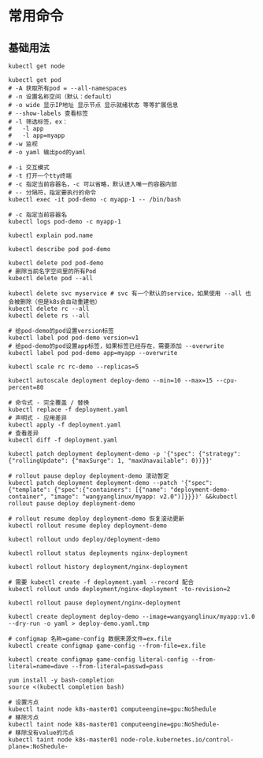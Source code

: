 # 常用命令

## 基础用法

```shell title='查看节点'
kubectl get node
```

```shell title='查看Pod'
kubectl get pod
# -A 获取所有pod = --all-namespaces
# -n 设置名称空间（默认：default）
# -o wide 显示IP地址 显示节点 显示就绪状态 等等扩展信息
# --show-labels 查看标签
# -l 筛选标签，ex：
# 	-l app
# 	-l app=myapp
# -w 监视
# -o yaml 输出pod的yaml
```

```shell title='进入容器内部'
# -i 交互模式
# -t 打开一个tty终端
# -c 指定当前容器名，-c 可以省略，默认进入唯一的容器内部
# -- 分隔符，指定要执行的命令
kubectl exec -it pod-demo -c myapp-1 -- /bin/bash
```

```shell title='查看日志'
# -c 指定当前容器名
kubectl logs pod-demo -c myapp-1  
```

```shell title='查看帮助'
kubectl explain pod.name
```

```shell title='查看pod的详细信息'
kubectl describe pod pod-demo
```

```shell title='删除资源'
kubectl delete pod pod-demo
# 删除当前名字空间里的所有Pod
kubectl delete pod --all

kubectl delete svc myservice # svc 有一个默认的service，如果使用 --all 也会被删除（但是k8s会自动重建他）
kubectl delete rc --all
kubectl delete rs --all
```

```shell title='设置标签'
# 给pod-demo的pod设置version标签
kubectl label pod pod-demo version=v1
# 给pod-demo的pod设置app标签，如果标签已经存在，需要添加 --overwrite
kubectl label pod pod-demo app=myapp --overwrite
```

```shell title='调整RC参数'
kubectl scale rc rc-demo --replicas=5
```

```shell title='自动扩容 / 缩容'
kubectl autoscale deployment deploy-demo --min=10 --max=15 --cpu-percent=80
```

```shell title='声明式与命令式'
# 命令式 - 完全覆盖 / 替换
kubectl replace -f deployment.yaml
# 声明式 - 应用差异
kubectl apply -f deployment.yaml
# 查看差异
kubectl diff -f deployment.yaml
```

```shell title='金丝雀部署'
kubectl patch deployment deployment-demo -p '{"spec": {"strategy": {"rollingUpdate": {"maxSurge": 1, "maxUnavailable": 0))}}'

# rollout pause deploy deployment-demo 滚动暂定
kubectl patch deployment deployment-demo --patch '{"spec": {"template": {"spec":{"containers": [{"name": "deployment-demo-container", "image": "wangyanglinux/myapp: v2.0")]}}})' &&kubectl rollout pause deploy deployment-demo

# rollout resume deploy deployment-demo 恢复滚动更新
kubectl rollout resume deploy deployment-demo 

kubectl rollout undo deploy/deployment-demo 

kubectl rollout status deployments nginx-deployment

kubectl rollout history deployment/nginx-deployment

# 需要 kubectl create -f deployment.yaml --record 配合
kubectl rollout undo deployment/nginx-deployment -to-revision=2

kubectl rollout pause deployment/nginx-deployment
```

```shell title='生成资源清单'
kubectl create deployment deploy-demo --image=wangyanglinux/myapp:v1.0 --dry-run -o yaml > deploy-demo.yaml.tmp
```

```shell title='创建configMap'
# configmap 名称=game-config 数据来源文件=ex.file
kubectl create configmap game-config --from-file=ex.file

kubectl create configmap game-config literal-config --from-literal=name=dave --from-literal=passwd=pass
```

```shell title='命令补全'
yum install -y bash-completion
source <(kubectl completion bash)
```

```shell title='污点'
# 设置污点
kubectl taint node k8s-master01 computeengine=gpu:NoShedule
# 移除污点
kubectl taint node k8s-master01 computeengine=gpu:NoShedule-
# 移除没有value的污点
kubectl taint node k8s-master01 node-role.kubernetes.io/control-plane=:NoShedule-
```
